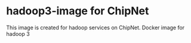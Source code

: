 # hadoop3-image for ChipNet
This image is created for hadoop services on ChipNet.
Docker image for hadoop 3
